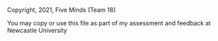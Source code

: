 Copyright, 2021, Five Minds (Team 18)

You may copy or use this file as part of my assessment and feedback at
Newcastle University
